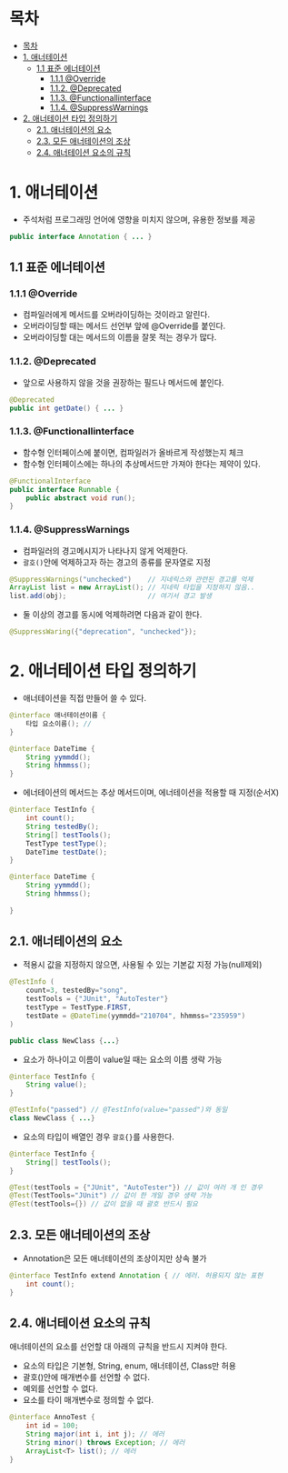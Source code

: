 # 목차
- [목차](#목차)
- [1. 애너테이션](#1-애너테이션)
  - [1.1 표준 에너테이션](#11-표준-에너테이션)
    - [1.1.1 @Override](#111-override)
    - [1.1.2. @Deprecated](#112-deprecated)
    - [1.1.3. @Functionallinterface](#113-functionallinterface)
    - [1.1.4. @SuppressWarnings](#114-suppresswarnings)
- [2. 애너테이션 타입 정의하기](#2-애너테이션-타입-정의하기)
  - [2.1. 애너테이션의 요소](#21-애너테이션의-요소)
  - [2.3. 모든 애너테이션의 조상](#23-모든-애너테이션의-조상)
  - [2.4. 애너테이션 요소의 규칙](#24-애너테이션-요소의-규칙)

# 1. 애너테이션
- 주석처럼 프로그래밍 언어에 영향을 미치지 않으며, 유용한 정보를 제공

```java
public interface Annotation { ... }
```

## 1.1 표준 에너테이션

### 1.1.1 @Override
- 컴파일러에게 메서드를 오버라이딩하는 것이라고 알린다. 
- 오버라이딩할 때는 메서드 선언부 앞에 @Override를 붙인다.
- 오버라이딩할 대는 메서드의 이름을 잘못 적는 경우가 많다.

### 1.1.2. @Deprecated
- 앞으로 사용하지 않을 것을 권장하는 필드나 메서드에 붙인다.

```java
@Deprecated
public int getDate() { ... }
```

### 1.1.3. @Functionallinterface
- 함수형 인터페이스에 붙이면, 컴파일러가 올바르게 작성했는지 체크
- 함수형 인터페이스에는 하나의 추상메서드만 가져야 한다는 제약이 있다.
```java
@FunctionalInterface
public interface Runnable {
    public abstract void run();
}
```

### 1.1.4. @SuppressWarnings
- 컴파일러의 경고메시지가 나타나지 않게 억제한다.
- `괄호()`안에 억제하고자 하는 경고의 종류를 문자열로 지정
```java
@SuppressWarnings("unchecked")    // 지네릭스와 관련된 경고를 억제
ArrayList list = new ArrayList(); // 지네릭 타입을 지정하지 않음..
list.add(obj);                    // 여기서 경고 발생
```
- 둘 이상의 경고를 동시에 억제하려면 다음과 같이 한다.
```java
@SuppressWaring({"deprecation", "unchecked"});
```

# 2. 애너테이션 타입 정의하기
- 애너테이션을 직접 만들어 쓸 수 있다.
```java
@interface 애너테이션이름 {
    타입 요소이름(); //
}

@interface DateTime {
    String yymmdd();
    String hhmmss();
}
```

- 에너테이션의 메서드는 추상 메서드이며, 에너테이션을 적용할 때 지정(순서X)
```java
@interface TestInfo {
    int count();
    String testedBy();
    String[] testTools();
    TestType testType();
    DateTime testDate();
}

@interface DateTime {
    String yymmdd();
    String hhmmss();
    
}
```

## 2.1. 애너테이션의 요소
- 적용시 값을 지정하지 않으면, 사용될 수 있는 기본값 지정 가능(null제외)
```java
@TestInfo (
    count=3, testedBy="song",
    testTools = {"JUnit", "AutoTester"}
    testType = TestType.FIRST,
    testDate = @DateTime(yymmdd="210704", hhmmss="235959")
)

public class NewClass {...}
```

- 요소가 하나이고 이름이 value일 때는 요소의 이름 생략 가능
```java
@interface TestInfo {
    String value();
}

@TestInfo("passed") // @TestInfo(value="passed")와 동일
class NewClass { ...}

```
- 요소의 타입이 배열인 경우 `괄호{}`를 사용한다.
```java
@interface TestInfo {
    String[] testTools();
}

@Test(testTools = {"JUnit", "AutoTester"}) // 값이 여러 개 인 경우
@Test(TestTools="JUnit") // 값이 한 개일 경우 생략 가능
@Test(testTools={}) // 값이 없을 때 괄호 반드시 필요
```

## 2.3. 모든 애너테이션의 조상
- Annotation은 모든 애너테이션의 조상이지만 상속 불가
```java
@interface TestInfo extend Annotation { // 에러. 허용되지 않는 표현
    int count();
}
```

## 2.4. 애너테이션 요소의 규칙
애너테이션의 요소를 선언할 대 아래의 규칙을 반드시 지켜야 한다.
- 요소의 타입은 기본형, String, enum, 애너테이션, Class만 허용
- 괄호()안에 매개변수를 선언할 수 없다.
- 예외를 선언할 수 없다.
- 요소를 타이 매개변수로 정의할 수 없다.
```java
@interface AnnoTest {
    int id = 100;
    String major(int i, int j); // 에러
    String minor() throws Exception; // 에러
    ArrayList<T> list(); // 에러
}
```